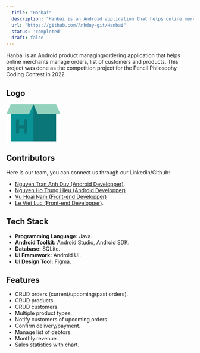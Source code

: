 ```yaml
---
  title: "Hanbai"
  description: "Hanbai is an Android application that helps online merchants manage orders, customers list and products list."
  url: "https://github.com/Anhduy-git/Hanbai"
  status: 'completed'
  draft: false
---
```


Hanbai is an Android product managing/ordering application that helps online merchants manage orders, list of customers and products. This project was done as the competition project for the Pencil Philosophy Coding Contest in 2022.

## Logo

![Logo](../../assets/hanbai-1.png)

## Contributors

Here is our team, you can connect us through our Linkedin/Github:

- [Nguyen Tran Anh Duy (Android Developper)](https://www.linkedin.com/in/duy-nguyen-tran-anh/).
- [Nguyen Ho Trung Hieu (Android Developper)](https://github.com/nhthieu)
- [Vu Hoai Nam (Front-end Developper)](https://github.com/namhoai1109)
- [Le Viet Luc (Front-end Developper)](https://www.linkedin.com/in/luc-le-377496231/).

## Tech Stack

- **Programming Language:** Java.
- **Android Toolkit:** Android Studio, Android SDK.
- **Database:** SQLite.
- **UI Framework:** Android UI.
- **UI Design Tool:** Figma.

## Features

- CRUD orders (current/upcoming/past orders).
- CRUD products.
- CRUD customers.
- Multiple product types.
- Notify customers of upcoming orders.
- Confirm delivery/payment.
- Manage list of debtors.
- Monthly revenue.
- Sales statistics with chart.
